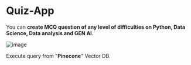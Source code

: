 # Quiz-App
You can **create MCQ question of any level of difficulties on Python, Data Science, Data analysis  and GEN AI**.

![image](https://github.com/Dipam581/Quiz-App/assets/107043079/df417e6b-98e3-4763-a6df-f1984b6b965a)


Execute query from "**Pinecone**" Vector DB.
